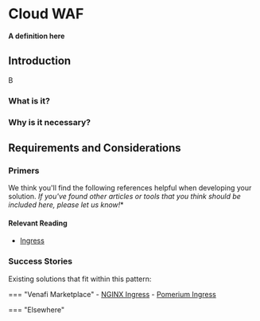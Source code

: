 #  Cloud WAF

**A definition here**

## Introduction

B

### What is it?



### Why is it necessary?


## Requirements and Considerations



<!-- ##### Questions to guide us:

- What are the absolute **required capabilities**? (MVP)
    1. Ability to use a {{mid}}, an X.509 Certificate in this case, to secure traffic
    1. Ability to install/deploy/upload a {{mid}} to a 
    1. Ability to **validate** that a specific {{mid}} is where we think it is (data either proactively requested by Venafi or periodically reported on by the target consumer of the {{mid}})

- What sets the best solutions apart?
    {% include 'best-solutions-common.md' %}
    - Renewal of a {{mid}} should not cause downtime -->



### Primers
We think you'll find the following references helpful when developing your solution. 
*If you've found other articles or tools that you think should be included here, please let us know!**
<!-- .to-do: insert a way for users to let us know. Maybe a simple mailto: link will work for now, or do we suggest they update the page themselves and make a pull request? -->

#### Relevant Reading

- [Ingress](https://kubernetes.io/docs/concepts/services-networking/ingress/)

### Success Stories

Existing solutions that fit within this pattern:

=== "Venafi Marketplace"
    - [NGINX Ingress](https://marketplace.venafi.com/ui/xchange-marketplace-app/620d2d6ed419fb06a5c5bd36/solution/6294f5507550f2ee553cf25d)
    - [Pomerium Ingress](https://marketplace.venafi.com/ui/xchange-marketplace-app/620d2d6ed419fb06a5c5bd36/solution/628cf590220a43b0c9a48842)

=== "Elsewhere"